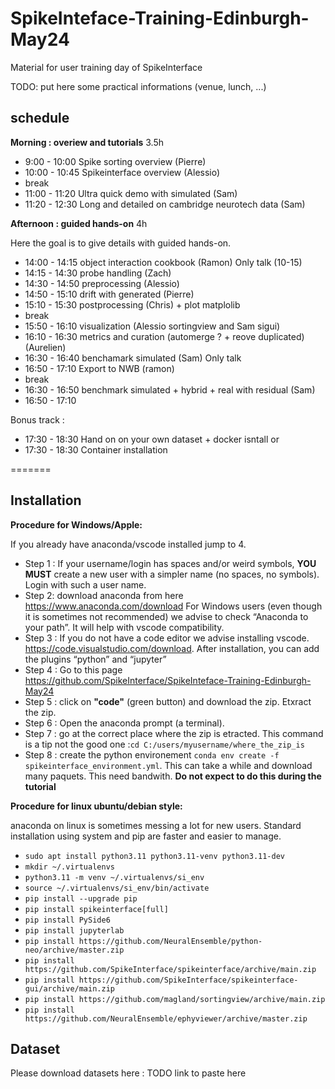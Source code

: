# SpikeInteface-Training-Edinburgh-May24

Material for user training day of SpikeInterface

TODO: put here some practical informations (venue, lunch, ...)


## schedule

**Morning : overiew and tutorials** 3.5h

* 9:00 - 10:00 Spike sorting overview (Pierre)
* 10:00 - 10:45 Spikeinterface overview (Alessio)
* break
* 11:00 - 11:20 Ultra quick demo with simulated (Sam)
* 11:20 - 12:30 Long and detailed on cambridge neurotech data (Sam)


**Afternoon : guided hands-on** 4h

Here the goal is to give details with guided hands-on.

* 14:00 - 14:15 object interaction cookbook (Ramon) Only talk (10-15)
* 14:15 - 14:30 probe handling (Zach)
* 14:30 - 14:50 preprocessing (Alessio)
* 14:50 - 15:10 drift with generated  (Pierre)
* 15:10 - 15:30 postprocessing (Chris) + plot matplolib
* break
* 15:50 - 16:10 visualization (Alessio sortingview and Sam sigui)
* 16:10 - 16:30 metrics and curation (automerge ? + reove duplicated) (Aurelien)
* 16:30 - 16:40 benchamark simulated  (Sam) Only talk
* 16:50 - 17:10 Export to NWB (ramon)
* break
* 16:30 - 16:50 benchmark simulated + hybrid + real with residual (Sam)
* 16:50 - 17:10 

Bonus track : 
* 17:30 - 18:30 Hand on on your own dataset + docker isntall
or
* 17:30 - 18:30 Container installation


=======


## Installation

**Procedure for Windows/Apple:**

If you already have anaconda/vscode installed jump to 4.

  * Step 1 : If your username/login has spaces and/or weird symbols, **YOU MUST** create
    a new user with a simpler name (no spaces, no symbols). Login with such a user name.
  * Step 2: download anaconda from here https://www.anaconda.com/download
    For Windows users (even though it is sometimes not recommended) we advise to check “Anaconda to your path”.
    It will help with vscode compatibility.
  * Step 3 : If you do not have a code editor we advise installing vscode.
    https://code.visualstudio.com/download.
    After installation, you can add the plugins “python” and “jupyter”
  * Step 4 : Go to this page https://github.com/SpikeInterface/SpikeInteface-Training-Edinburgh-May24
  * Step 5 : click on **"code"** (green button) and download the zip. Etxract the zip.
  * Step 6 : Open the anaconda prompt (a terminal).
  * Step 7 : go at the correct place where the zip is etracted.
    This command is a tip not the good one :`cd C:/users/myusername/where_the_zip_is`
  * Step 8 : create the python environement `conda env create -f spikeinterface_environment.yml`.
    This can take a while and download many paquets. This need bandwith.
    **Do not expect to do this during the tutorial**


**Procedure for linux ubuntu/debian style:**

anaconda on linux is sometimes messing a lot for new users.
Standard installation using system and pip are faster and easier to manage.
  
  * `sudo apt install python3.11 python3.11-venv python3.11-dev`
  * `mkdir ~/.virtualenvs`
  * `python3.11 -m venv ~/.virtualenvs/si_env`
  * `source ~/.virtualenvs/si_env/bin/activate`
  * `pip install --upgrade pip`
  * `pip install spikeinterface[full]`
  * `pip install PySide6`
  * `pip install jupyterlab`
  * `pip install https://github.com/NeuralEnsemble/python-neo/archive/master.zip`
  * `pip install https://github.com/SpikeInterface/spikeinterface/archive/main.zip`
  * `pip install https://github.com/SpikeInterface/spikeinterface-gui/archive/main.zip`
  * `pip install https://github.com/magland/sortingview/archive/main.zip`
  * `pip install https://github.com/NeuralEnsemble/ephyviewer/archive/master.zip`
  


## Dataset

Please download datasets here : TODO link to paste here

